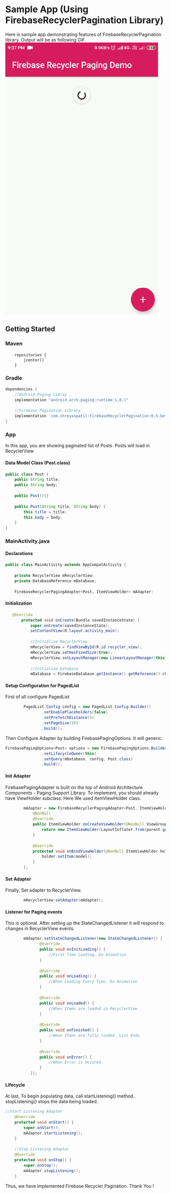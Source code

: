 # Sample App (Using FirebaseRecyclerPagination Library)
Here is sample app demonstrating features of FirebaseRecyclerPagination library.
Output will be as following GIF.
![](screengif.gif)
## Getting Started

### Maven
```maven
    repositories {
        jcenter()
    }
```
### Gradle
```groovy
dependencies {
    //Android Paging Libray
    implementation "android.arch.paging:runtime:1.0.1"
    
    //Firebase Pagination Library
    implementation 'com.shreyaspatil:FirebaseRecyclerPagination:0.5-beta'
}
```
### App
In this app, you are showing paginated list of Posts. Posts will load in RecyclerView
#### Data Model Class (Post.class)
```java
public class Post {
    public String title;
    public String body;

    public Post(){}

    public Post(String title, String body) {
        this.title = title;
        this.body = body;
    }
}
```

### MainActivity.java

#### Declarations
```java
public class MainActivity extends AppCompatActivity {

    private RecyclerView mRecyclerView;
    private DatabaseReference mDatabase;

    FirebaseRecyclerPagingAdapter<Post, ItemViewHolder> mAdapter;
```

#### Initialization
```java
   @Override
       protected void onCreate(Bundle savedInstanceState) {
           super.onCreate(savedInstanceState);
           setContentView(R.layout.activity_main);
   
           //Initialize RecyclerView
           mRecyclerView = findViewById(R.id.recycler_view);
           mRecyclerView.setHasFixedSize(true);
           mRecyclerView.setLayoutManager(new LinearLayoutManager(this));
   
           //Initialize Database
           mDatabase = FirebaseDatabase.getInstance().getReference().child("posts");

```

#### Setup Configuration for PagedList
First of all configure PagedList
```java
        PagedList.Config config = new PagedList.Config.Builder()
                .setEnablePlaceholders(false)
                .setPrefetchDistance(5)
                .setPageSize(10)
                .build();
```

Then Configure Adapter by building FirebasePagingOptions. It will generic.
```java
FirebasePagingOptions<Post> options = new FirebasePagingOptions.Builder<Post>()
                .setLifecycleOwner(this)
                .setQuery(mDatabase, config, Post.class)
                .build();
```
#### Init Adapter
FirebasePagingAdapter is built on the top of Android Architecture Components - Paging Support Library.
To implement, you should already have ViewHolder subclass. Here We used ItemViewHolder class.
```java
        mAdapter = new FirebaseRecyclerPagingAdapter<Post, ItemViewHolder>(options) {
            @NonNull
            @Override
            public ItemViewHolder onCreateViewHolder(@NonNull ViewGroup parent, int viewType) {
                return new ItemViewHolder(LayoutInflater.from(parent.getContext()).inflate(R.layout.item_list, parent, false));
            }
    
            @Override
            protected void onBindViewHolder(@NonNull ItemViewHolder holder, int position, @NonNull Post model) {
                holder.setItem(model);
            }
        };
```

#### Set Adapter
Finally, Set adapter to RecyclerView.
```java
        mRecyclerView.setAdapter(mAdapter);
```

#### Listener for Paging events
This is optional. After setting up the StateChangedListener it will respond to changes in RecyclerView events.
```java
        mAdapter.setStateChangedListener(new StateChangedListener() {
               @Override
               public void onInitLoading() {
                   //First Time Loading. Do Animation
               }
        
               @Override
               public void onLoading() {
                   //When Loading Every Time. Do Animation
               }
        
               @Override
               public void onLoaded() {
                   //When Items are loaded in RecyclerView
               }
        
               @Override
               public void onFinished() {
                   //When Items are fully loaded. List Ends.
               }
        
               @Override
               public void onError() {
                   //When Error is Occured.
               }
           });
```

#### Lifecycle
At last, To begin populating data, call startListening() method. stopListening() stops the data being loaded.
```java
//Start Listening Adapter
    @Override
    protected void onStart() {
        super.onStart();
        mAdapter.startListening();
    }

    //Stop Listening Adapter
    @Override
    protected void onStop() {
        super.onStop();
        mAdapter.stopListening();
    }
```
Thus, we have implemented Firebase Recycler Pagination.
Thank You !

